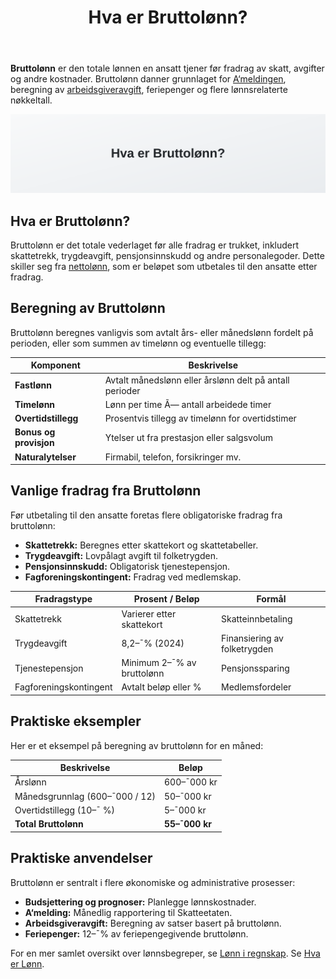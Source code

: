 ﻿---
title: "Hva er Bruttolønn?"
seoTitle: "Hva er Bruttolønn?"
meta_description: '**Bruttolønn** er den totale lønnen en ansatt tjener før fradrag av skatt, avgifter og andre kostnader. Bruttolønn danner grunnlaget for [A‘meldingen](/bl...'
slug: hva-er-bruttolonn
type: blog
layout: pages/single
---

**Bruttolønn** er den totale lønnen en ansatt tjener før fradrag av skatt, avgifter og andre kostnader. Bruttolønn danner grunnlaget for [A‘meldingen](/blogs/regnskap/hva-er-a-melding "Hva er A‘melding? Komplett Guide til Innlevering og Frister"), beregning av [arbeidsgiveravgift](/blogs/regnskap/hva-er-arbeidsgiveravgift "Hva er Arbeidsgiveravgift? Definisjon og Beregning i Norge"), feriepenger og flere lønnsrelaterte nøkkeltall.

![Hva er Bruttolønn?](hva-er-bruttolonn-image.svg)

## Hva er Bruttolønn?

Bruttolønn er det totale vederlaget før alle fradrag er trukket, inkludert skattetrekk, trygdeavgift, pensjonsinnskudd og andre personalegoder. Dette skiller seg fra [nettolønn](/blogs/regnskap/nettolonn "Hva er Nettolønn? Definisjon, Beregning og Praktisk Eksempler"), som er beløpet som utbetales til den ansatte etter fradrag.

## Beregning av Bruttolønn

Bruttolønn beregnes vanligvis som avtalt års- eller månedslønn fordelt på perioden, eller som summen av timelønn og eventuelle tillegg:

| Komponent               | Beskrivelse                                        |
|-------------------------|----------------------------------------------------|
| **Fastlønn**            | Avtalt månedslønn eller årslønn delt på antall perioder |
| **Timelønn**            | Lønn per time Ã— antall arbeidede timer              |
| **Overtidstillegg**     | Prosentvis tillegg av timelønn for overtidstimer    |
| **Bonus og provisjon**  | Ytelser ut fra prestasjon eller salgsvolum          |
| **Naturalytelser**      | Firmabil, telefon, forsikringer mv.                 |

## Vanlige fradrag fra Bruttolønn

Før utbetaling til den ansatte foretas flere obligatoriske fradrag fra bruttolønn:

* **Skattetrekk:** Beregnes etter skattekort og skattetabeller.
* **Trygdeavgift:** Lovpålagt avgift til folketrygden.
* **Pensjonsinnskudd:** Obligatorisk tjenestepensjon.
* **Fagforeningskontingent:** Fradrag ved medlemskap.

| Fradragstype           | Prosent / Beløp               | Formål                                 |
|------------------------|-------------------------------|----------------------------------------|
| Skattetrekk            | Varierer etter skattekort     | Skatteinnbetaling                      |
| Trygdeavgift           | 8,2–¯% (2024)                  | Finansiering av folketrygden           |
| Tjenestepensjon        | Minimum 2–¯% av bruttolønn     | Pensjonssparing                        |
| Fagforeningskontingent | Avtalt beløp eller %          | Medlemsfordeler                        |

## Praktiske eksempler

Her er et eksempel på beregning av bruttolønn for en måned:

| Beskrivelse                  | Beløp       |
|------------------------------|-------------|
| Årslønn                      | 600–¯000 kr  |
| Månedsgrunnlag (600–¯000 / 12)| 50–¯000 kr   |
| Overtidstillegg (10–¯ %)      | 5–¯000 kr    |
| **Total Bruttolønn**         | **55–¯000 kr** |

## Praktiske anvendelser

Bruttolønn er sentralt i flere økonomiske og administrative prosesser:

* **Budsjettering og prognoser:** Planlegge lønnskostnader.
* **A‘melding:** Månedlig rapportering til Skatteetaten.
* **Arbeidsgiveravgift:** Beregning av satser basert på bruttolønn.
* **Feriepenger:** 12–¯% av feriepengegivende bruttolønn.

For en mer samlet oversikt over lønnsbegreper, se [Lønn i regnskap](/blogs/regnskap/hva-er-lonn "Hva er Lønn i Regnskap? Komplett Guide til Beregning og Regnskapsføring").
Se [Hva er Lønn](/blogs/regnskap/hva-er-lonn "Hva er Lønn i Regnskap? Komplett Guide til Lønnsformer, Beregning og Regnskapsføring").











